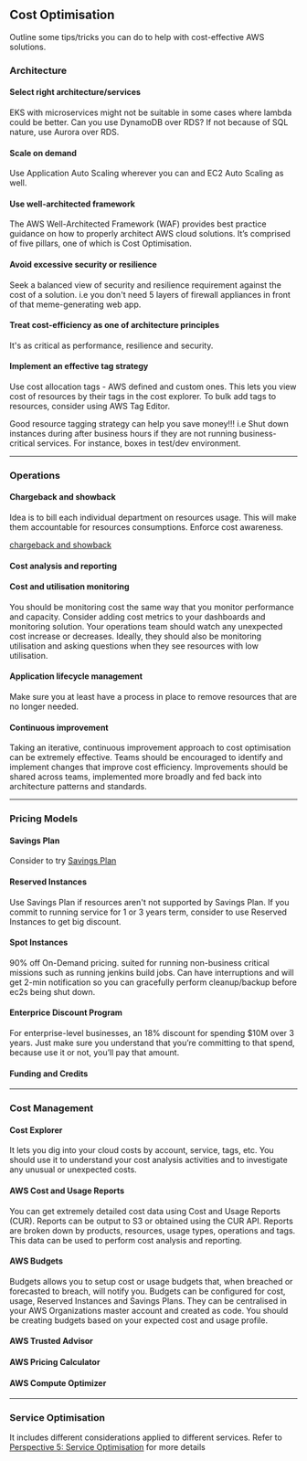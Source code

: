 ## Cost Optimisation

Outline some tips/tricks you can do to help with cost-effective AWS solutions.

### Architecture

#### Select right architecture/services

EKS with microservices might not be suitable in some cases where lambda could be better. Can you use DynamoDB over RDS? If not because of SQL nature, use Aurora over RDS.

#### Scale on demand

Use Application Auto Scaling wherever you can and EC2 Auto Scaling as well.

#### Use well-architected framework

The AWS Well-Architected Framework (WAF) provides best practice guidance on how to properly architect AWS cloud solutions. It’s comprised of five pillars, one of which is Cost Optimisation.

#### Avoid excessive security or resilience

Seek a balanced view of security and resilience requirement against the cost of a solution. i.e you don't need 5 layers of firewall appliances in front of that meme-generating web app.

#### Treat cost-efficiency as one of architecture principles

It's as critical as performance, resilience and security.

#### **Implement an effective tag strategy**

Use cost allocation tags - AWS defined and custom ones. This lets you view cost of resources by their tags in the cost explorer. To bulk add tags to resources, consider using AWS Tag Editor.

Good resource tagging strategy can help you save money!!! i.e Shut down instances during after business hours if they are not running business-critical services. For instance, boxes in test/dev environment.

---

### Operations

#### Chargeback and showback

Idea is to bill each individual department on resources usage. This will make them accountable for resources consumptions. Enforce cost awareness.

[chargeback and showback](https://en.wikipedia.org/wiki/IT_chargeback_and_showback)

#### Cost analysis and reporting

#### **Cost and utilisation monitoring**

You should be monitoring cost the same way that you monitor performance and capacity. Consider adding cost metrics to your dashboards and monitoring solution. Your operations team should watch any unexpected cost increase or decreases. Ideally, they should also be monitoring utilisation and asking questions when they see resources with low utilisation.

#### Application lifecycle management

Make sure you at least have a process in place to remove resources that are no longer needed.

#### Continuous improvement

Taking an iterative, continuous improvement approach to cost optimisation can be extremely effective. Teams should be encouraged to identify and implement changes that improve cost efficiency. Improvements should be shared across teams, implemented more broadly and fed back into architecture patterns and standards.

---

### Pricing Models

#### Savings Plan

Consider to try [Savings Plan](https://console.aws.amazon.com/cost-management/home?region=us-east-1#/savings-plans/overview)

#### Reserved Instances

Use Savings Plan if resources aren't not supported by Savings Plan. If you commit to running service for 1 or 3 years term, consider to use Reserved Instances to get big discount.

#### Spot Instances

90% off On-Demand pricing. suited for running non-business critical missions such as running jenkins build jobs. Can have interruptions and will get 2-min notification so you can gracefully perform cleanup/backup before ec2s being shut down.

#### Enterprice Discount Program

For enterprise-level businesses, an 18% discount for spending $10M over 3 years. Just make sure you understand that you’re committing to that spend, because use it or not, you’ll pay that amount.

#### Funding and Credits

---

### Cost Management

#### Cost Explorer

It lets you dig into your cloud costs by account, service, tags, etc. You should use it to understand your cost analysis activities and to investigate any unusual or unexpected costs.

#### AWS Cost and Usage Reports

You can get extremely detailed cost data using Cost and Usage Reports (CUR). Reports can be output to S3 or obtained using the CUR API. Reports are broken down by products, resources, usage types, operations and tags. This data can be used to perform cost analysis and reporting.

#### AWS Budgets

Budgets allows you to setup cost or usage budgets that, when breached or forecasted to breach, will notify you. Budgets can be configured for cost, usage, Reserved Instances and Savings Plans. They can be centralised in your AWS Organizations master account and created as code. You should be creating budgets based on your expected cost and usage profile.

#### AWS Trusted Advisor

#### AWS Pricing Calculator

#### AWS Compute Optimizer

---

### Service Optimisation

It includes different considerations applied to different services. Refer to [Perspective 5: Service Optimisation](https://medium.com/slalom-technology/reduce-your-aws-costs-the-complete-guide-a0b47b78a421) for more details
